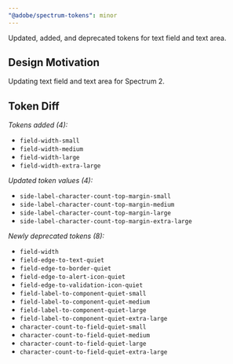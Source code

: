 ```yaml
---
"@adobe/spectrum-tokens": minor
---
```


Updated, added, and deprecated tokens for text field and text area.

## Design Motivation

Updating text field and text area for Spectrum 2.

## Token Diff

_Tokens added (4):_

- `field-width-small`
- `field-width-medium`
- `field-width-large`
- `field-width-extra-large`

_Updated token values (4):_

- `side-label-character-count-top-margin-small`
- `side-label-character-count-top-margin-medium`
- `side-label-character-count-top-margin-large`
- `side-label-character-count-top-margin-extra-large`

_Newly deprecated tokens (8):_

- `field-width`
- `field-edge-to-text-quiet`
- `field-edge-to-border-quiet`
- `field-edge-to-alert-icon-quiet`
- `field-edge-to-validation-icon-quiet`
- `field-label-to-component-quiet-small`
- `field-label-to-component-quiet-medium`
- `field-label-to-component-quiet-large`
- `field-label-to-component-quiet-extra-large`
- `character-count-to-field-quiet-small`
- `character-count-to-field-quiet-medium`
- `character-count-to-field-quiet-large`
- `character-count-to-field-quiet-extra-large`
